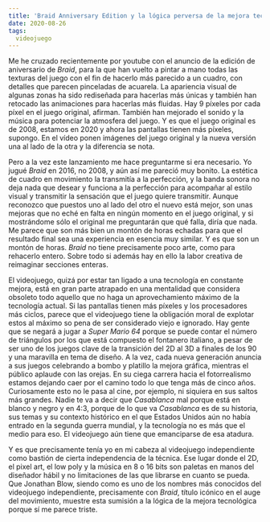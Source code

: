 ```yaml
---
title: 'Braid Anniversary Edition y la lógica perversa de la mejora tecnológica'
date: 2020-08-26
tags:
  videojuego
---
```

Me he cruzado recientemente por youtube con el anuncio de la edición de aniversario de *Braid*, para la que han vuelto a pintar a mano todas las texturas del juego con el fin de hacerlo más parecido a un cuadro, con detalles que parecen pinceladas de acuarela. La apariencia visual de algunas zonas ha sido rediseñada para hacerlas más únicas y también han retocado las animaciones para hacerlas más fluidas. Hay 9 píxeles por cada píxel en el juego original, afirman. También han mejorado el sonido y la música para potenciar la atmosfera del juego. Y es que el juego original es de 2008, estamos en 2020 y ahora las pantallas tienen más píxeles, supongo. En el vídeo ponen imágenes del juego original y la nueva versión una al lado de la otra y la diferencia se nota.

<youtube id="IM-gTvdkfvc" />

Pero a la vez este lanzamiento me hace preguntarme si era necesario. Yo jugué *Braid* en 2016, no 2008, y aún así me pareció muy bonito. La estética de cuadro en movimiento la transmitía a la perfección, y la banda sonora no deja nada que desear y funciona a la perfección para acompañar al estilo visual y transmitir la sensación que el juego quiere transmitir. Aunque reconozco que puestos uno al lado del otro el nuevo está mejor, son unas mejoras que no eché en falta en ningún momento en el juego original, y si mostrándome sólo el original me preguntarán que qué falla, diría que nada. Me parece que son más bien un montón de horas echadas para que el resultado final sea una experiencia en esencia muy similar. Y es que son un montón de horas. *Braid* no tiene precisamente poco arte, como para rehacerlo entero. Sobre todo si además hay en ello la labor creativa de reimaginar secciones enteras.

El videojuego, quizá por estar tan ligado a una tecnología en constante mejora, está en gran parte atrapado en una mentalidad que considera obsoleto todo aquello que no haga un aprovechamiento máximo de la tecnología actual. Si las pantallas tienen más píxeles y los procesadores más ciclos, parece que el videojuego tiene la obligación moral de explotar estos al máximo so pena de ser considerado viejo e ignorado. Hay gente que se negará a jugar a *Super Mario 64* porque se puede contar el número de triángulos por los que está compuesto el fontanero italiano, a pesar de ser uno de los juegos clave de la transición del 2D al 3D a finales de los 90 y una maravilla en tema de diseño. A la vez, cada nueva generación anuncia a sus juegos celebrando a bombo y platillo la mejora gráfica, mientras el público aplaude con las orejas. En su ciega carrera hacia el fotorrealismo estamos dejando caer por el camino todo lo que tenga más de cinco años. Curiosamente esto no le pasa al cine, por ejemplo, ni siquiera en sus saltos más grandes. Nadie te va a decir que *Casablanca* mal porque está en blanco y negro y en 4:3, porque de lo que va *Casablanca* es de su historia, sus temas y su contexto histórico en el que Estados Unidos aún no había entrado en la segunda guerra mundial, y la tecnología no es más que el medio para eso. El videojuego aún tiene que emanciparse de esa atadura.

Y es que precisamente tenía yo en mi cabeza al videojuego independiente como bastión de cierta independencia de la técnica. Ese lugar donde el 2D, el pixel art, el low poly y la música en 8 o 16 bits son paletas en manos del diseñador hábil y no limitaciones de las que librarse en cuanto se pueda. Que Jonathan Blow, siendo como es uno de los nombres más conocidos del videojuego independiente, precisamente con *Braid*, título icónico en el auge del movimiento, muestre esta sumisión a la lógica de la mejora tecnológica porque sí me parece triste.
